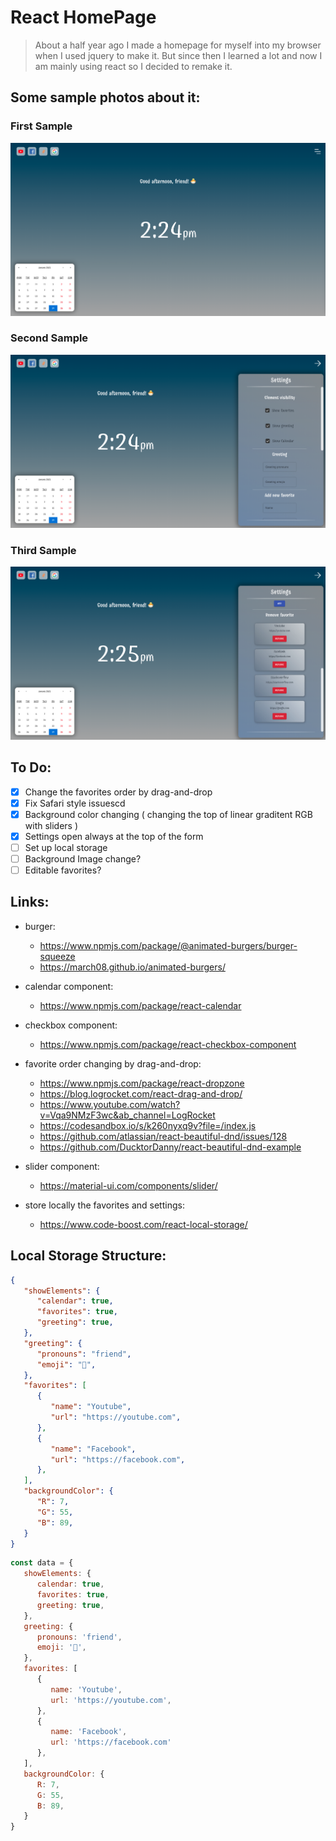 # React HomePage

> About a half year ago I made a homepage for myself into my browser when I used jquery to make it. But since then I learned a lot and now I am mainly using react so I decided to remake it.

## Some sample photos about it:

### First Sample

![sample1](./client/sample_photos/sample1.png)

### Second Sample

![sample1](./client/sample_photos/sample2.png)

### Third Sample

![sample1](./client/sample_photos/sample3.png)

## To Do:

* [x] Change the favorites order by drag-and-drop
* [x] Fix Safari style issuescd 
* [x] Background color changing ( changing the top of linear graditent  RGB with sliders )
* [x] Settings open always at the top of the form
* [ ] Set up local storage
* [ ] Background Image change?
* [ ] Editable favorites?

## Links:

* burger:
   * https://www.npmjs.com/package/@animated-burgers/burger-squeeze
   * https://march08.github.io/animated-burgers/

* calendar component:
   * https://www.npmjs.com/package/react-calendar

* checkbox component:
   * https://www.npmjs.com/package/react-checkbox-component

* favorite order changing by drag-and-drop:
   * https://www.npmjs.com/package/react-dropzone
   * https://blog.logrocket.com/react-drag-and-drop/
   * https://www.youtube.com/watch?v=Vqa9NMzF3wc&ab_channel=LogRocket
   * https://codesandbox.io/s/k260nyxq9v?file=/index.js
   * https://github.com/atlassian/react-beautiful-dnd/issues/128
   * https://github.com/DucktorDanny/react-beautiful-dnd-example

* slider component:
   * https://material-ui.com/components/slider/

* store locally the favorites and settings:
   * https://www.code-boost.com/react-local-storage/

## Local Storage Structure:

```json
{
   "showElements": {
      "calendar": true,
      "favorites": true,
      "greeting": true,
   },
   "greeting": {
      "pronouns": "friend",
      "emoji": "🦆",
   },
   "favorites": [
      {
         "name": "Youtube",
         "url": "https://youtube.com",
      },
      {
         "name": "Facebook",
         "url": "https://facebook.com",
      },
   ],
   "backgroundColor": {
      "R": 7,
      "G": 55,
      "B": 89,
   }
}
```

```js
const data = {
   showElements: {
      calendar: true,
      favorites: true,
      greeting: true,
   },
   greeting: {
      pronouns: 'friend',
      emoji: '🦆',
   },
   favorites: [
      {
         name: 'Youtube',
         url: 'https://youtube.com',
      },
      {
         name: 'Facebook',
         url: 'https://facebook.com'
      },
   ],
   backgroundColor: {
      R: 7,
      G: 55,
      B: 89,
   }
}
```